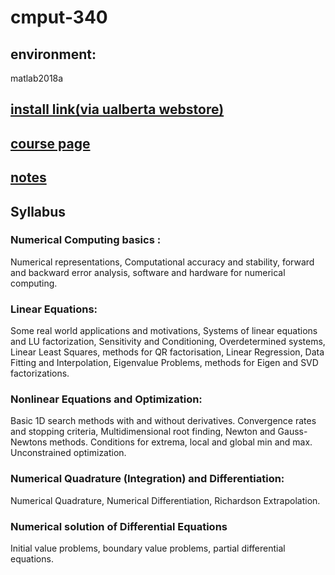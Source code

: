 # cmput-340
## environment: 
matlab2018a <br/>
## [install link(via ualberta webstore)](https://ualberta.onthehub.com/WebStore/OfferingDetails.aspx?o=ab4b4e92-94e1-e611-9425-b8ca3a5db7a1) <br/>

## [course page](http://ugweb.cs.ualberta.ca/~vis/courses/num/index340.htm)<br/>
## [notes](http://cis.poly.edu/~mleung/CS4744/f04/Heath/) <br/>

## Syllabus<br/>


### Numerical Computing basics :<br/>
  Numerical representations, Computational accuracy and stability, forward and backward error analysis, software and hardware for numerical computing.<br/>

### Linear Equations:<br/>
  Some real world applications and motivations, Systems of linear equations and LU factorization, Sensitivity and Conditioning, Overdetermined systems, Linear Least Squares, methods for QR factorisation, Linear Regression, Data Fitting and Interpolation, Eigenvalue Problems, methods for Eigen and SVD factorizations.<br/>

### Nonlinear Equations and Optimization:<br/>
  Basic 1D search methods with and without derivatives. Convergence rates and stopping criteria, Multidimensional root finding, Newton and Gauss-Newtons methods. Conditions for extrema, local and global min and max. Unconstrained optimization.<br/>

### Numerical Quadrature (Integration) and Differentiation:<br/>
  Numerical Quadrature, Numerical Differentiation, Richardson Extrapolation.<br/>

### Numerical solution of Differential Equations<br/>
  Initial value problems, boundary value problems, partial differential equations.<br/>
